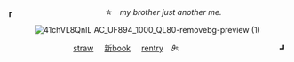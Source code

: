 ┏　　　　　　　　　　　　✮　<i>my brother just another me.</i>
<div align="center">
  
![41chVL8QnlL _AC_UF894_1000_QL80_-removebg-preview (1)](https://github.com/user-attachments/assets/a11983e0-e165-42d1-bc22-f8c98692cf0d)

<p align="right"><a href="https://seamsquire.straw.page">straw</a> ‎ ‎‎ ‎‎ ‎‎ <a href="https://getou.atabook.org">新book</a> ‎ ‎‎ ‎‎ ‎‎ <a href="https://rentry.co/platonicskgo">rentry</a>　𝜗ৎ　　　　　　　　　　　　　┛
